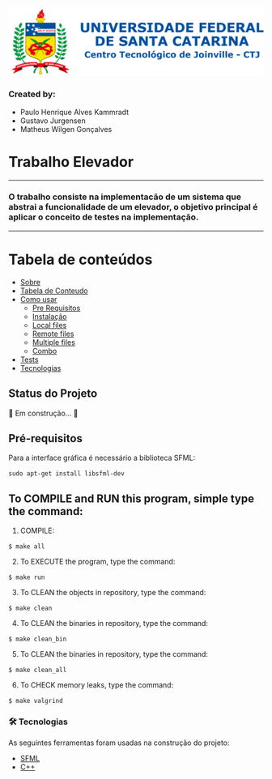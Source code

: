 ![Logo UFSC](/Imagens/brasao_CTJ.png)

### Created by:
- Paulo Henrique Alves Kammradt
- Gustavo Jurgensen
- Matheus Wilgen Gonçalves

# Trabalho Elevador
---
### O trabalho consiste na implementacão de um sistema que abstrai a funcionalidade de um elevador, o objetivo principal é aplicar o conceito de testes na implementação.
---

Tabela de conteúdos
=================
<!--ts-->
   * [Sobre](#trabalho-elevador)
   * [Tabela de Conteudo](#tabela-de-conteúdos)
   * [Como usar](#como-usar)
      * [Pre Requisitos](#pré-requisitos)
      * [Instalação](#to-compile-and-run-this-program-simple-type-the-command)
      * [Local files](#local-files)
      * [Remote files](#remote-files)
      * [Multiple files](#multiple-files)
      * [Combo](#combo)
   * [Tests](#testes)
   * [Tecnologias](#-tecnologias)
<!--te-->

## Status do Projeto

🚀 Em construção...  🚧

## Pré-requisitos

Para a interface gráfica é necessário a biblioteca SFML:
```
sudo apt-get install libsfml-dev
```

## To COMPILE and RUN this program, simple type the command:
1. COMPILE:
```
$ make all
```
2. To EXECUTE the program, type the command:
```
$ make run
```
3. To CLEAN the objects in repository, type the command:
```
$ make clean
```
4. To CLEAN the binaries in repository, type the command:
```
$ make clean_bin
```
5. To CLEAN the binaries in repository, type the command:
```
$ make clean_all
```
6. To CHECK memory leaks, type the command:
```
$ make valgrind
```

### 🛠 Tecnologias

As seguintes ferramentas foram usadas na construção do projeto:

- [SFML](https://www.sfml-dev.org/index.php)
- [C++](https://isocpp.org/std/the-standard)
